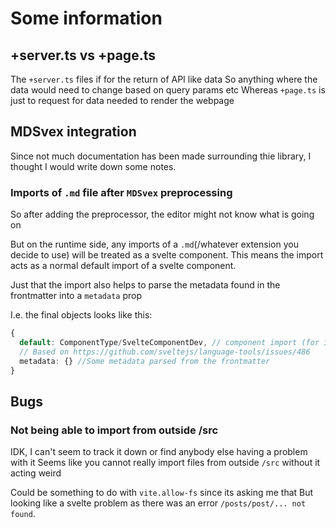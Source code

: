 # Some information

## +server.ts vs +page.ts

The `+server.ts` files if for the return of API like data
So anything where the data would need to change based on query params etc
Whereas `+page.ts` is just to request for data needed to render the webpage

## MDSvex integration
Since not much documentation has been made surrounding thie library, I thought I would write down some notes.

### Imports of `.md` file after `MDSvex` preprocessing
So after adding the preprocessor, the editor might not know what is going on

But on the runtime side, any imports of a `.md`(/whatever extension you decide to use) will be treated as a svelte component. This means the import acts as a normal default import of a svelte component.

Just that the import also helps to parse the metadata found in the frontmatter into a `metadata` prop

I.e. the final objects looks like this:
```ts
{
  default: ComponentType/SvelteComponentDev, // component import (for it to work well and type well)
  // Based on https://github.com/sveltejs/language-tools/issues/486
  metadata: {} //Some metadata parsed from the frontmatter
}
```

## Bugs
### Not being able to import from outside /src
IDK, I can't seem to track it down or find anybody else having a problem with it
Seems like you cannot really import files from outside `/src` without it acting weird

Could be something to do with `vite.allow-fs` since its asking me that
But looking like a svelte problem as there was an error `/posts/post/... not found`.
